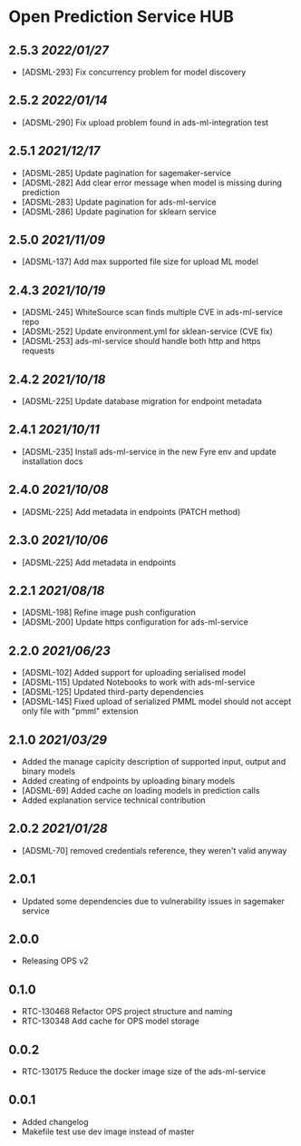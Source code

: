 # Open Prediction Service HUB

## 2.5.3 _2022/01/27_

* [ADSML-293] Fix concurrency problem for model discovery

## 2.5.2 _2022/01/14_

* [ADSML-290] Fix upload problem found in ads-ml-integration test

## 2.5.1 _2021/12/17_

* [ADSML-285] Update pagination for sagemaker-service
* [ADSML-282] Add clear error message when model is missing during prediction
* [ADSML-283] Update pagination for ads-ml-service
* [ADSML-286] Update pagination for sklearn service

## 2.5.0 _2021/11/09_

* [ADSML-137] Add max supported file size for upload ML model

## 2.4.3 _2021/10/19_

* [ADSML-245] WhiteSource scan finds multiple CVE in ads-ml-service repo
* [ADSML-252] Update environment.yml for sklean-service (CVE fix)
* [ADSML-253] ads-ml-service should handle both http and https requests

## 2.4.2 _2021/10/18_

* [ADSML-225] Update database migration for endpoint metadata

## 2.4.1 _2021/10/11_

* [ADSML-235] Install ads-ml-service in the new Fyre env and update installation docs

## 2.4.0 _2021/10/08_

* [ADSML-225] Add metadata in endpoints (PATCH method)

## 2.3.0 _2021/10/06_

* [ADSML-225] Add metadata in endpoints

## 2.2.1 _2021/08/18_

* [ADSML-198] Refine image push configuration
* [ADSML-200] Update https configuration for ads-ml-service

## 2.2.0 _2021/06/23_
* [ADSML-102] Added support for uploading serialised model
* [ADSML-115] Updated Notebooks to work with ads-ml-service
* [ADSML-125] Updated third-party dependencies
* [ADSML-145] Fixed upload of serialized PMML model should not accept only file with "pmml" extension

## 2.1.0 _2021/03/29_

* Added the manage capicity description of supported input, output and binary models
* Added creating of endpoints by uploading binary models
* [ADSML-69] Added cache on loading models in prediction calls
* Added explanation service technical contribution

## 2.0.2 _2021/01/28_

* [ADSML-70] removed credentials reference, they weren't valid anyway

## 2.0.1

* Updated some dependencies due to vulnerability issues in sagemaker service

## 2.0.0

* Releasing OPS v2

## 0.1.0

* RTC-130468 Refactor OPS project structure and naming
* RTC-130348 Add cache for OPS model storage

## 0.0.2

* RTC-130175 Reduce the docker image size of the ads-ml-service

## 0.0.1

* Added changelog
* Makefile test use dev image instead of master
